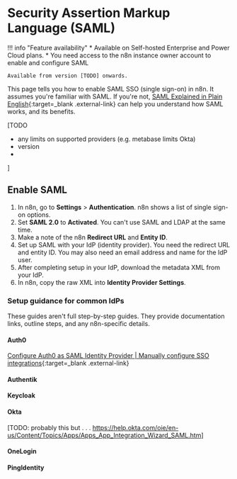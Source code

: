 # Security Assertion Markup Language (SAML)

!!! info "Feature availability"
	* Available on Self-hosted Enterprise and Power Cloud plans.
	* You need access to the n8n instance owner account to enable and configure SAML

	Available from version [TODO] onwards.

This page tells you how to enable SAML SSO (single sign-on) in n8n. It assumes you're familiar with SAML. If you're not, [SAML Explained in Plain English](https://www.onelogin.com/learn/saml){:target=_blank .external-link} can help you understand how SAML works, and its benefits.

[TODO

- any limits on supported providers (e.g. metabase limits Okta)
- version
- 
]

## Enable SAML


1. In n8n, go to **Settings** > **Authentication**. n8n shows a list of single sign-on options.
1. Set **SAML 2.0** to **Activated**. You can't use SAML and LDAP at the same time.
1. Make a note of the n8n **Redirect URL** and **Entity ID**.
1. Set up SAML with your IdP (identity provider). You need the redirect URL and entity ID. You may also need an email address and name for the IdP user.
1. After completing setup in your IdP, download the metadata XML from your IdP.
1. In n8n, copy the raw XML into **Identity Provider Settings**.

### Setup guidance for common IdPs

These guides aren't full step-by-step guides. They provide documentation links, outline steps, and any n8n-specific details.

#### Auth0

[Configure Auth0 as SAML Identity Provider | Manually configure SSO integrations](https://auth0.com/docs/authenticate/protocols/saml/saml-sso-integrations/configure-auth0-saml-identity-provider#manually-configure-sso-integrations){:target=_blank .external-link}


#### Authentik

#### Keycloak

#### Okta

[TODO: probably this but . . . https://help.okta.com/oie/en-us/Content/Topics/Apps/Apps_App_Integration_Wizard_SAML.htm]

#### OneLogin

#### PingIdentity
